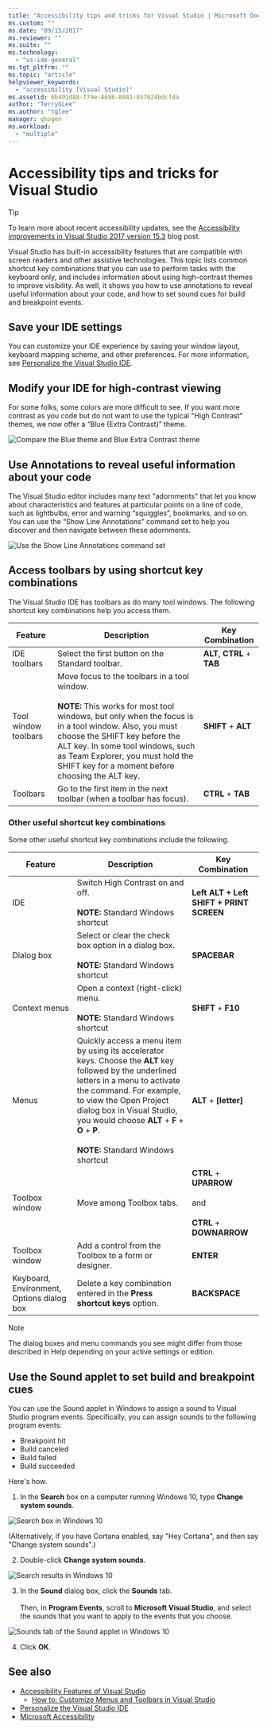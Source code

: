 ```yaml
---
title: "Accessibility tips and tricks for Visual Studio | Microsoft Docs"
ms.custom: ""
ms.date: "09/15/2017"
ms.reviewer: ""
ms.suite: ""
ms.technology: 
  - "vs-ide-general"
ms.tgt_pltfrm: ""
ms.topic: "article"
helpviewer_keywords: 
  - "accessibility [Visual Studio]"
ms.assetid: 6b491d88-f79e-4686-8841-857624bdcfda
author: "TerryGLee"
ms.author: "tglee"
manager: ghogen
ms.workload: 
  - "multiple"
---
```

# Accessibility tips and tricks for Visual Studio
> [!TIP]
> To learn more about recent accessibility updates, see the [Accessibility improvements in Visual Studio 2017 version 15.3](https://blogs.msdn.microsoft.com/visualstudio/2017/08/14/accessibility-improvements-in-visual-studio-2017-version-15-3/) blog post.

Visual Studio has built-in accessibility features that are compatible with screen readers and other assistive technologies. This topic lists common shortcut key combinations that you can use to perform tasks with the keyboard only, and includes information about using high-contrast themes to improve visibility. As well, it shows you how to use annotations to reveal useful information about your code, and how to set sound cues for build and breakpoint events.

## Save your IDE settings  
 You can customize your IDE experience by saving your window layout, keyboard mapping scheme, and other preferences. For more information, see [Personalize the Visual Studio IDE](../../ide/personalizing-the-visual-studio-ide.md).  

## Modify your IDE for high-contrast viewing
For some folks, some colors are more difficult to see. If you want more contrast as you code but do not want to use the typical "High Contrast" themes, we now offer a “Blue (Extra Contrast)” theme.

  ![Compare the Blue theme and Blue Extra Contrast theme](media/blue-extra-contrast-theme.png "See the difference between the Blue theme and the Blue Extra Contrast theme")

## Use Annotations to reveal useful information about your code

The Visual Studio editor includes many text "adornments" that let you know about characteristics and features at particular points on a line of code, such as lightbulbs, error and warning “squiggles”, bookmarks, and so on. You can use the “Show Line Annotations” command set to help you discover and then navigate between these adornments.

  ![Use the Show Line Annotations command set](media/show-line-annotations-command-set.png "Shows how to set the Show Line Annotations command set")

## Access toolbars by using shortcut key combinations
The Visual Studio IDE has toolbars as do many tool windows. The following shortcut key combinations help you access them.

|Feature|Description|Key Combination|  
|-------------|-----------------|---------------------|  
|IDE toolbars|Select the first button on the Standard toolbar.|**ALT**, **CTRL** + **TAB**|  
|Tool window toolbars|Move focus to the toolbars in a tool window. <br> <br> **NOTE:** This works for most tool windows, but only when the focus is in a tool window. Also, you must choose the SHIFT key before the ALT key. In some tool windows, such as Team Explorer, you must hold the SHIFT key for a moment before choosing the ALT key.|**SHIFT** + **ALT**|
|Toolbars|Go to the first item in the next toolbar (when a toolbar has focus).|**CTRL** + **TAB**|

### Other useful shortcut key combinations  
Some other useful shortcut key combinations include the following.

|Feature|Description|Key Combination|  
|-------------|-----------------|---------------------|  
|IDE|Switch High Contrast on and off. <br> <br> **NOTE:** Standard Windows shortcut|**Left ALT + Left SHIFT + PRINT SCREEN**|  
|Dialog box|Select or clear the check box option in a dialog box. <br> <br> **NOTE:** Standard Windows shortcut|**SPACEBAR**|  
|Context menus|Open a context (right-click) menu. <br> <br> **NOTE:** Standard Windows shortcut|**SHIFT** + **F10**|
|Menus|Quickly access a menu item by using its accelerator keys. Choose the **ALT** key followed by the underlined letters in a menu to activate the command. For example, to view the Open Project dialog box in Visual Studio, you would choose **ALT** + **F** + **O** + **P**.  <br><br> **NOTE:** Standard Windows shortcut|**ALT** + **[letter]**|
|Toolbox window|Move among Toolbox tabs.|**CTRL** + **UPARROW**<br /><br /> and<br /><br /> **CTRL** + **DOWNARROW**|  
|Toolbox window|Add a control from the Toolbox to a form or designer.|**ENTER**|  
|Keyboard, Environment, Options dialog box|Delete a key combination entered in the **Press shortcut keys** option.|**BACKSPACE**|  

> [!NOTE]
>  The dialog boxes and menu commands you see might differ from those described in Help depending on your active settings or edition.  


## Use the Sound applet to set build and breakpoint cues
You can use the Sound applet in Windows to assign a sound to Visual Studio program events. Specifically, you can assign sounds to the following program events:

 * Breakpoint hit
 * Build canceled
 * Build failed
 * Build succeeded

Here's how.

1. In the **Search** box on a computer running Windows 10, type **Change system sounds**.

  ![Search box in Windows 10](media/type-here-to-search.png "Type Sounds in the Search box on a computer running Windows 10")

  (Alternatively, if you have Cortana enabled, say "Hey Cortana", and then say "Change system sounds".)

2. Double-click **Change system sounds**.

  ![Search results in Windows 10](media/change-system-sounds.png "Double-click Change System Sounds in the Search results")

3. In the **Sound** dialog box, click the **Sounds** tab. <br><br>
 Then, in **Program Events**, scroll to **Microsoft Visual Studio**, and select the sounds that you want to apply to the events that you choose.

  ![Sounds tab of the Sound applet in Windows 10](media/sound-applet.png "Double-click Change System Sounds in the Search results")

4. Click **OK**.



## See also  
* [Accessibility Features of Visual Studio](../../ide/reference/accessibility-features-of-visual-studio.md)
  * [How to: Customize Menus and Toolbars in Visual Studio](../../ide/how-to-customize-menus-and-toolbars-in-visual-studio.md)
* [Personalize the Visual Studio IDE](../../ide/personalizing-the-visual-studio-ide.md)
* [Microsoft Accessibility](https://www.microsoft.com/Accessibility)
